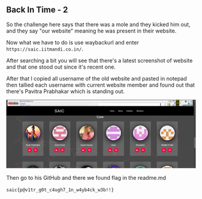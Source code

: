 ## Back In Time - 2

So the challenge here says that there was a mole and they kicked him out, and they say "our website" meaning he was present in their website.

Now what we have to do is use waybackurl and enter `https://saic.iitmandi.co.in/`. 



After searching a bit you will see that there's a latest screenshot of website and that one stood out since it's recent one.

After that I copied all username of the old website and pasted in notepad then tallied each username with current website member and found out that there's Pavitra Prabhakar which is standing out. 

![Way Back](images/back_in_time_2.webp)


Then go to his GitHub and there we found flag in the readme.md 

`saic{p@v1tr_g0t_c4ugh7_1n_w4yb4ck_w3b!!}`
